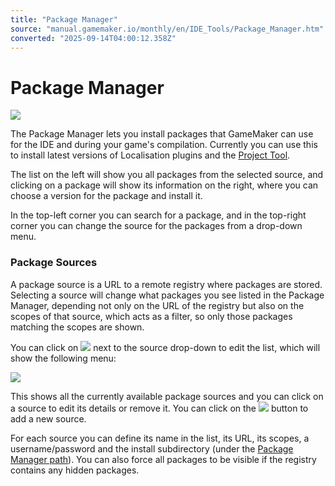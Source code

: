 ```yaml
---
title: "Package Manager"
source: "manual.gamemaker.io/monthly/en/IDE_Tools/Package_Manager.htm"
converted: "2025-09-14T04:00:12.358Z"
---
```


# Package Manager

![](../assets/Images/IDE%20Tools/PackageManager_Main.png)

The Package Manager lets you install packages that GameMaker can use for the IDE and during your game's compilation. Currently you can use this to install latest versions of Localisation plugins and the [Project Tool](Project_Tool.md).

The list on the left will show you all packages from the selected source, and clicking on a package will show its information on the right, where you can choose a version for the package and install it.

In the top-left corner you can search for a package, and in the top-right corner you can change the source for the packages from a drop-down menu.

### Package Sources

A package source is a URL to a remote registry where packages are stored. Selecting a source will change what packages you see listed in the Package Manager, depending not only on the URL of the registry but also on the scopes of that source, which acts as a filter, so only those packages matching the scopes are shown.

You can click on ![](../assets/Images/Icons/Icon_AddArgument.png) next to the source drop-down to edit the list, which will show the following menu:

![](../assets/Images/IDE%20Tools/PackageManager_Sources.png)

This shows all the currently available package sources and you can click on a source to edit its details or remove it. You can click on the ![](../assets/Images/Icons/Icon_AddArgument.png) button to add a new source.

For each source you can define its name in the list, its URL, its scopes, a username/password and the install subdirectory (under the [Package Manager path](../Setting_Up_And_Version_Information/IDE_Preferences/Package_Manager_Preferences.md)). You can also force all packages to be visible if the registry contains any hidden packages.